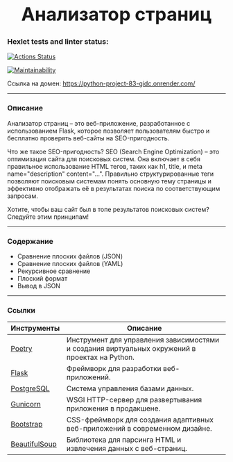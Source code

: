 <h1 align="center" style="font-size: 3em;">Анализатор страниц</h1>

### Hexlet tests and linter status:
[![Actions Status](https://github.com/Maxcosanostra/python-project-83/actions/workflows/hexlet-check.yml/badge.svg)](https://github.com/Maxcosanostra/python-project-83/actions)

[![Maintainability](https://api.codeclimate.com/v1/badges/1e01adc153c0c40755c1/maintainability)](https://codeclimate.com/github/Maxcosanostra/python-project-83/maintainability)

Ссылка на домен:
https://python-project-83-gidc.onrender.com/


---
### Описание
Анализатор страниц – это веб-приложение, разработанное с использованием Flask, которое позволяет пользователям быстро и бесплатно проверять веб-сайты на SEO-пригодность.

Что же такое SEO-пригодность? SEO (Search Engine Optimization) – это оптимизация сайта для поисковых систем. Она включает в себя правильное использование HTML тегов, таких как 
h1, title, и meta name="description" content="...". Правильно структурированные теги позволяют поисковым системам понять основную тему страницы и эффективно отображать её в 
результатах поиска по соответствующим запросам.

Хотите, чтобы ваш сайт был в топе результатов поисковых систем? Следуйте этим принципам!


---

### Содержание
* Сравнение плоских файлов (JSON)
* Сравнение плоских файлов (YAML)
* Рекурсивное сравнение
* Плоский формат
* Вывод в JSON

---

### Ссылки

| Инструменты | Описание |
|----------|----------|
| [Poetry](https://python-poetry.org/) | Инструмент для управления зависимостями и создания виртуальных окружений в проектах на Python. |
| [Flask](https://flask.palletsprojects.com/en/3.0.x/) | Фреймворк для разработки веб-приложений. |
| [PostgreSQL](https://www.postgresql.org/) | Система управления базами данных. |
| [Gunicorn](https://gunicorn.org/) | WSGI HTTP-сервер для развертывания приложения в продакшене. |
| [Bootstrap](https://getbootstrap.com/) | CSS-фреймворк для создания адаптивных веб-приложений в современном дизайне. |
| [BeautifulSoup](https://pypi.org/project/beautifulsoup4/) | Библиотека для парсинга HTML и извлечения данных с веб-страниц. |
